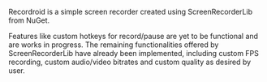Recordroid is a simple screen recorder created using ScreenRecorderLib from NuGet. 

Features like custom hotkeys for record/pause are yet to be functional and are works in progress. The remaining functionalities offered by ScreenRecorderLib have already been implemented, including custom FPS recording, custom audio/video bitrates and custom quality as desired by user.
